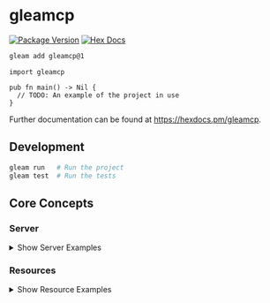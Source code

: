# gleamcp

[![Package Version](https://img.shields.io/hexpm/v/gleamcp)](https://hex.pm/packages/gleamcp)
[![Hex Docs](https://img.shields.io/badge/hex-docs-ffaff3)](https://hexdocs.pm/gleamcp/)

```sh
gleam add gleamcp@1
```
```gleam
import gleamcp

pub fn main() -> Nil {
  // TODO: An example of the project in use
}
```

Further documentation can be found at <https://hexdocs.pm/gleamcp>.

## Development

```sh
gleam run   # Run the project
gleam test  # Run the tests
```

## Core Concepts

### Server

<details>
<summary>Show Server Examples</summary>

The server is your core interface to the MCP protocol. It handles connection management, protocol compliance, and message routing:

```gleam
let srv = server.new("My Server", "1.0.0")

server.serve_stdio(srv) // Result(Pid?, StartError)
process.sleep_forever()
```

</details>

### Resources

<details>
<summary>Show Resource Examples</summary>
Resources are how you expose data to LLMs. They can be anything - files, API responses, database queries, system information, etc. Resources can be:

- Static (fixed URI)
- Dynamic (using URI templates)

Here's a simple example of a static resource:

```gleam
// static resource example - exposing a README file
let res = resource.new("docs://readme", "Project README")
  |> resource.description("The project's README file")
  |> resource.mime_type("text/markdown")

server.new()
  |> server.add_resource(res, fn(req) {
    let content = simplifile.read_file("README.md")
    resource.TextContents(
      uri: "docs://readme",
      mime_type: "text/markdown",
      text: content,
    )
  })
```

### Unsupported Features
* batch messages
* resource subscribe
* pagination (it returns all resources, etc.)
* resource templates (need a uri template lib)
* server notifications (resources cannot change yet)
* _meta field
* experimental field
